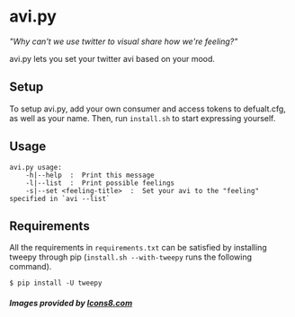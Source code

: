 # avi.py
*"Why can't we use twitter to visual share how we're feeling?"*

avi.py lets you set your twitter avi based on your mood.

## Setup
To setup avi.py, add your own consumer and access tokens to defualt.cfg, as well as your name. Then, run `install.sh` to start expressing yourself.

## Usage
```
avi.py usage:
    -h|--help  :  Print this message
    -l|--list  :  Print possible feelings
    -s|--set <feeling-title>  :  Set your avi to the "feeling" specified in `avi --list`
```

## Requirements
All the requirements in `requirements.txt` can be satisfied by installing tweepy through pip (`install.sh --with-tweepy` runs the following command).

    $ pip install -U tweepy


##### Images provided by [Icons8.com](http://icons8.com)
